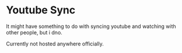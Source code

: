 Youtube Sync
============

It might have something to do with syncing youtube and watching with other people, but i dno.

Currently not hosted anywhere officially.